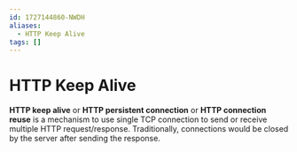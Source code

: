 ```yaml
---
id: 1727144860-NWDH
aliases:
  - HTTP Keep Alive
tags: []
---
```


# HTTP Keep Alive

**HTTP keep alive** or **HTTP persistent connection** or **HTTP connection reuse** is a mechanism to use single TCP connection to send or receive multiple HTTP request/response. Traditionally, connections would be closed by the server after sending the response.

